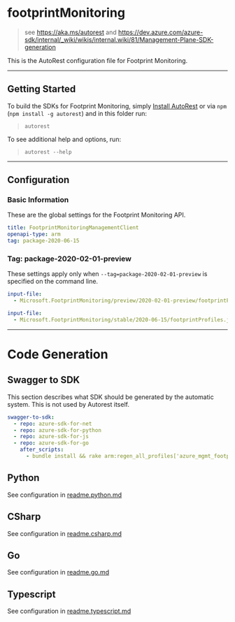 # footprintMonitoring

> see https://aka.ms/autorest
> and https://dev.azure.com/azure-sdk/internal/_wiki/wikis/internal.wiki/81/Management-Plane-SDK-generation

This is the AutoRest configuration file for Footprint Monitoring.

---

## Getting Started

To build the SDKs for Footprint Monitoring, simply [Install AutoRest](https://aka.ms/autorest/install) or via `npm` (`npm install -g autorest`) and in this folder run:

> `autorest`

To see additional help and options, run:

> `autorest --help`

---

## Configuration

### Basic Information

These are the global settings for the Footprint Monitoring API.

```yaml
title: FootprintMonitoringManagementClient
openapi-type: arm
tag: package-2020-06-15
```

### Tag: package-2020-02-01-preview

These settings apply only when `--tag=package-2020-02-01-preview` is specified on the command line.

```yaml $(tag) == 'package-2020-02-01-preview'
input-file:
  - Microsoft.FootprintMonitoring/preview/2020-02-01-preview/footprintProfiles.json
```

```yaml $(tag) == 'package-2020-06-15'
input-file:
  - Microsoft.FootprintMonitoring/stable/2020-06-15/footprintProfiles.json
```

---

# Code Generation

## Swagger to SDK

This section describes what SDK should be generated by the automatic system.
This is not used by Autorest itself.

```yaml $(swagger-to-sdk)
swagger-to-sdk:
  - repo: azure-sdk-for-net
  - repo: azure-sdk-for-python
  - repo: azure-sdk-for-js
  - repo: azure-sdk-for-go
    after_scripts:
      - bundle install && rake arm:regen_all_profiles['azure_mgmt_footprintMonitoring']
```

## Python

See configuration in [readme.python.md](./readme.python.md)

## CSharp

See configuration in [readme.csharp.md](./readme.csharp.md)

## Go

See configuration in [readme.go.md](./readme.go.md)

## Typescript

See configuration in [readme.typescript.md](./readme.typescript.md)